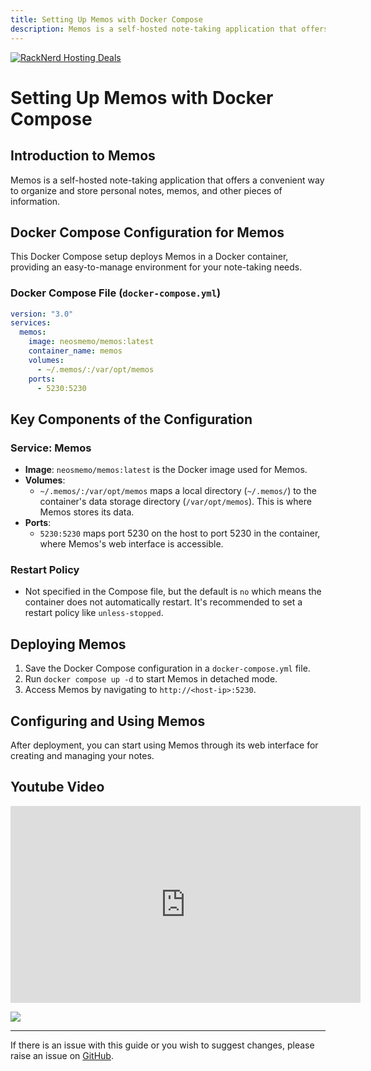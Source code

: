```yaml
---
title: Setting Up Memos with Docker Compose
description: Memos is a self-hosted note-taking application that offers a convenient way to organize and store personal notes, memos, and other pieces of information.
---
```

<a href="https://my.racknerd.com/aff.php?aff=5792&ref=techdox.nz" target="_blank">
    <img src="https://racknerd.com/banners/728x90.gif" alt="RackNerd Hosting Deals">
</a>

# Setting Up Memos with Docker Compose

## Introduction to Memos

Memos is a self-hosted note-taking application that offers a convenient way to organize and store personal notes, memos, and other pieces of information.

## Docker Compose Configuration for Memos

This Docker Compose setup deploys Memos in a Docker container, providing an easy-to-manage environment for your note-taking needs.

### Docker Compose File (`docker-compose.yml`)

```yaml
version: "3.0"
services:
  memos:
    image: neosmemo/memos:latest
    container_name: memos
    volumes:
      - ~/.memos/:/var/opt/memos
    ports:
      - 5230:5230
```

## Key Components of the Configuration

### Service: Memos
- **Image**: `neosmemo/memos:latest` is the Docker image used for Memos.
- **Volumes**: 
  - `~/.memos/:/var/opt/memos` maps a local directory (`~/.memos/`) to the container's data storage directory (`/var/opt/memos`). This is where Memos stores its data.
- **Ports**: 
  - `5230:5230` maps port 5230 on the host to port 5230 in the container, where Memos's web interface is accessible.

### Restart Policy
- Not specified in the Compose file, but the default is `no` which means the container does not automatically restart. It's recommended to set a restart policy like `unless-stopped`.

## Deploying Memos

1. Save the Docker Compose configuration in a `docker-compose.yml` file.
2. Run `docker compose up -d` to start Memos in detached mode.
3. Access Memos by navigating to `http://<host-ip>:5230`.

## Configuring and Using Memos

After deployment, you can start using Memos through its web interface for creating and managing your notes.

## Youtube Video

<iframe width="560" height="315" src="https://www.youtube.com/embed/sUGgA991uOg?si=HQxIRtKhdymfw8T-" title="YouTube video player" frameborder="0" allow="accelerometer; autoplay; clipboard-write; encrypted-media; gyroscope; picture-in-picture; web-share" allowfullscreen></iframe>

<a href="https://www.buymeacoffee.com/techdox"><img src="https://img.buymeacoffee.com/button-api/?text=Buy me a cup of tea&emoji=🍵&slug=techdox&button_colour=FFDD00&font_colour=000000&font_family=Cookie&outline_colour=000000&coffee_colour=ffffff" /></a>


---

If there is an issue with this guide or you wish to suggest changes, please raise an issue on [GitHub](https://github.com/Techdox/techdox-docs).
